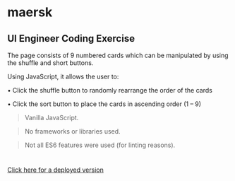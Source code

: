 # maersk
## UI Engineer Coding Exercise

The page consists of 9 numbered cards
which can be manipulated by using the
shuffle and short buttons.

Using JavaScript, it allows the user to:

• Click the shuffle button to randomly
rearrange the order of the cards

• Click the sort button to place the
cards in ascending order (1 – 9)

> Vanilla JavaScript.

> No frameworks or libraries used. 

> Not all ES6 features were used (for linting reasons).
#
[Click here for a deployed version](https://ylovits.github.io/maersk/)
